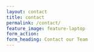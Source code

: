 ```yaml
---
layout: contact
title: contact
permalink: /contact/
feature_image: feature-laptop
form_action:
form_heading: Contact our Team
---
```

